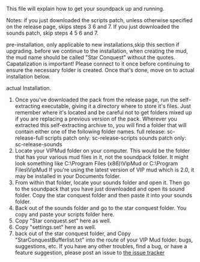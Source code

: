 This file will explain how to get your soundpack up and running.

Notes:
if you just downloaded the scripts patch, unless otherwise specified on the release page, skips steps 3 6 and 7.
If you just downloaded the sounds patch, skip steps 4 5 6 and 7.

pre-installation, only applicable to new installations,skip this section if upgrading.
before we continue to the installation, when creating the mud, the mud name should be called "Star Conquest" without the quotes. Capatalization is important! Please connect to it once before continuing to ensure the necessary folder is created.
Once that's done, move on to actual installation below.

actual Installation.
1. Once you've downloaded the pack from the release page, run the self-extracting executable, giving it a directory where to store it's files.  Just remember where it's located and be careful not to get folders mixed up if you are replacing a previous version of the pack.
Wherever you extracted this self-extracting archive  to, you will find a folder that will  contain either one of the following folder names.
full release: sc-release-full
scripts patch only: sc-release-scripts
sounds patch only: sc-release-sounds
2. Locate your VIPMud folder on your computer. This would be the folder that has your various mud files in it, not the soundpack folder.
It might look something like C:\Program Files (x86)\VipMud
or C:\Program Files\VipMud
If you're using the latest version of VIP mud which is 2.0, it may be installed in your Documents folder.
3. From within that folder, locate your sounds folder and open it. Then go to the soundpack that you have just downloaded and open its sound folder. Copy the star conquest folder and then paste it into your sounds folder.
4. Back out of the sounds folder and go to the star conquest folder. You  copy and paste your scripts folder  here.
5. Copy "Star conquest.set" here as well.
6. Copy "settings.set"  here as well.
7. back out of the star conquest folder, and Copy "StarConquestBufferlist.txt"  into the route of your VIP Mud folder.
bugs, suggestions, etc.
If you have any other troubles, find a bug, or have a feature suggestion, please post an issue to [the issue tracker](https://github.com/stickbear2015/sc-sounds/issues/new/choose)